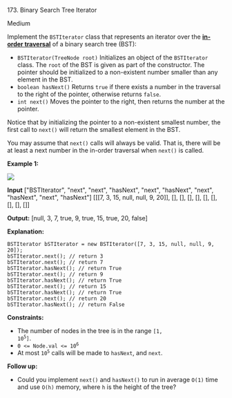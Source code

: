 173\. Binary Search Tree Iterator

Medium

Implement the `BSTIterator` class that represents an iterator over the **[in-order traversal](https://en.wikipedia.org/wiki/Tree_traversal#In-order_(LNR))** of a binary search tree (BST):

*   `BSTIterator(TreeNode root)` Initializes an object of the `BSTIterator` class. The `root` of the BST is given as part of the constructor. The pointer should be initialized to a non-existent number smaller than any element in the BST.
*   `boolean hasNext()` Returns `true` if there exists a number in the traversal to the right of the pointer, otherwise returns `false`.
*   `int next()` Moves the pointer to the right, then returns the number at the pointer.

Notice that by initializing the pointer to a non-existent smallest number, the first call to `next()` will return the smallest element in the BST.

You may assume that `next()` calls will always be valid. That is, there will be at least a next number in the in-order traversal when `next()` is called.

**Example 1:**

![](https://leetcode-in-java.github.io/src/main/java/g0101_0200/s0173_binary_search_tree_iterator/bst-tree.png)

**Input** ["BSTIterator", "next", "next", "hasNext", "next", "hasNext", "next", "hasNext", "next", "hasNext"] [[[7, 3, 15, null, null, 9, 20]], [], [], [], [], [], [], [], [], []]

**Output:** [null, 3, 7, true, 9, true, 15, true, 20, false]

**Explanation:**

    BSTIterator bSTIterator = new BSTIterator([7, 3, 15, null, null, 9, 20]);
    bSTIterator.next(); // return 3
    bSTIterator.next(); // return 7
    bSTIterator.hasNext(); // return True
    bSTIterator.next(); // return 9
    bSTIterator.hasNext(); // return True
    bSTIterator.next(); // return 15
    bSTIterator.hasNext(); // return True
    bSTIterator.next(); // return 20
    bSTIterator.hasNext(); // return False 

**Constraints:**

*   The number of nodes in the tree is in the range <code>[1, 10<sup>5</sup>]</code>.
*   <code>0 <= Node.val <= 10<sup>6</sup></code>
*   At most <code>10<sup>5</sup></code> calls will be made to `hasNext`, and `next`.

**Follow up:**

*   Could you implement `next()` and `hasNext()` to run in average `O(1)` time and use `O(h)` memory, where `h` is the height of the tree?